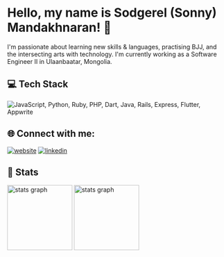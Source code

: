 # Hello, my name is Sodgerel (Sonny) Mandakhnaran! 👋

I'm passionate about learning new skills & languages, practising BJJ, and the intersecting arts with technology. I'm currently working as a Software Engineer II in Ulaanbaatar, Mongolia.

## 💻 Tech Stack

<img src="https://skillicons.dev/icons?i=js,python,ruby,php,dart,java,rails,express,flutter,appwrite,firebase,postgres,mysql,mongodb" title="JavaScript, Python, Ruby, PHP, Dart, Java, Rails, Express, Flutter, Appwrite" alt="JavaScript, Python, Ruby, PHP, Dart, Java, Rails, Express, Flutter, Appwrite" />

## 🌐 Connect with me:

[![website](https://img.shields.io/badge/web-A21432?style=for-the-badge&logo=globe&logoColor=white)](https://leregdos.github.io/portfolio/)
[![linkedin](https://img.shields.io/badge/LinkedIn-0077B5?style=for-the-badge&logo=linkedin&logoColor=white)](https://www.linkedin.com/in/leregdos/)

## 🌲 Stats

<div align="left">
 
  <img src="https://github-readme-stats.vercel.app/api?username=leregdos&theme=tokyonight&hide_border=false&include_all_commits=true&count_private=true" height="150" alt="stats graph"  />
 
   <img src="https://github-readme-streak-stats.herokuapp.com/?user=leregdos&theme=tokyonight&hide_border=false" height="150" alt="stats graph"  />
</div>
